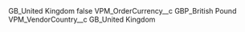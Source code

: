 <?xml version="1.0" encoding="UTF-8"?>
<CustomMetadata xmlns="http://soap.sforce.com/2006/04/metadata" xmlns:xsi="http://www.w3.org/2001/XMLSchema-instance" xmlns:xsd="http://www.w3.org/2001/XMLSchema">
    <label>GB_United Kingdom</label>
    <protected>false</protected>
    <values>
        <field>VPM_OrderCurrency__c</field>
        <value xsi:type="xsd:string">GBP_British Pound</value>
    </values>
    <values>
        <field>VPM_VendorCountry__c</field>
        <value xsi:type="xsd:string">GB_United Kingdom</value>
    </values>
</CustomMetadata>
